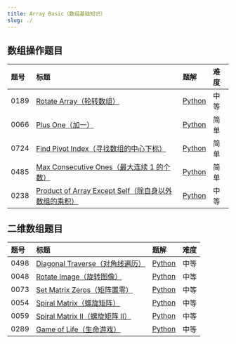 ```yaml
---
title: Array Basic（数组基础知识）
slug: ./
---
```


## 数组操作题目

| 题号 | 标题                                                                                          | 题解                                                                            | 难度 |
| :--- | :-------------------------------------------------------------------------------------------- | :------------------------------------------------------------------------------ | :--- |
| 0189 | [Rotate Array（轮转数组）][leetcode/rotate-array]                                             | [Python](./01-Array-Operation-Questions/01-189-Rotate_Array.md)                 | 中等 |
| 0066 | [Plus One（加一）][leetcode/plus-one]                                                         | [Python](./01-Array-Operation-Questions/02-66-Plus_One.md)                      | 简单 |
| 0724 | [Find Pivot Index（寻找数组的中心下标）][leetcode/find-pivot-index]                           | [Python](./01-Array-Operation-Questions/03-724-Find_Pivot_Index.md)             | 简单 |
| 0485 | [Max Consecutive Ones（最大连续 1 的个数）][leetcode/max-consecutive-ones]                    | [Python](./01-Array-Operation-Questions/04-485-Max_Consecutive_Ones.md)         | 简单 |
| 0238 | [Product of Array Except Self（除自身以外数组的乘积）][leetcode/product-of-array-except-self] | [Python](./01-Array-Operation-Questions/05-238-Product_of_Array_Except_Self.md) | 中等 |

## 二维数组题目

| 题号 | 标题                                                          | 题解                                                          | 难度 |
| :--- | :------------------------------------------------------------ | :------------------------------------------------------------ | :--- |
| 0498 | [Diagonal Traverse（对角线遍历）][leetcode/diagonal-traverse] | [Python](./02-2D-Array-Questions/01-498-Diagonal_Traverse.md) | 中等 |
| 0048 | [Rotate Image（旋转图像）][leetcode/rotate-image]             | [Python](./02-2D-Array-Questions/02-48-Rotate_Image.md)       | 中等 |
| 0073 | [Set Matrix Zeros（矩阵置零）][leetcode/set-matrix-zeroes]    | [Python](./02-2D-Array-Questions/03-73-Set_Matrix_Zeroes.md)  | 中等 |
| 0054 | [Spiral Matrix（螺旋矩阵）][leetcode/spiral-matrix]           | [Python](./02-2D-Array-Questions/04-54-Spiral_Matrix.md)      | 中等 |
| 0059 | [Spiral Matrix II（螺旋矩阵 II）][leetcode/spiral-matrix-ii]  | [Python](./02-2D-Array-Questions/05-59-Spiral_Matrix_II.md)   | 中等 |
| 0289 | [Game of Life（生命游戏）][leetcode/game-of-life]             | [Python](./02-2D-Array-Questions/06-289-Game_of_Life.md)      | 中等 |

<!-- 数组操作 -->

[leetcode/rotate-array]: https://leetcode.com/problems/rotate-array/
[leetcode/plus-one]: https://leetcode.com/problems/plus-one/
[leetcode/find-pivot-index]: https://leetcode.com/problems/find-pivot-index/
[leetcode/max-consecutive-ones]: https://leetcode.com/problems/max-consecutive-ones/
[leetcode/product-of-array-except-self]: https://leetcode.com/problems/product-of-array-except-self/

<!-- 二维数组 -->

[leetcode/diagonal-traverse]: https://leetcode.com/problems/diagonal-traverse/
[leetcode/rotate-image]: https://leetcode.com/problems/rotate-image/
[leetcode/set-matrix-zeroes]: https://leetcode.com/problems/set-matrix-zeroes/
[leetcode/spiral-matrix]: https://leetcode.com/problems/spiral-matrix/
[leetcode/spiral-matrix-ii]: https://leetcode.com/problems/spiral-matrix-ii/
[leetcode/game-of-life]: https://leetcode.com/problems/game-of-life/
